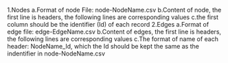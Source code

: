 1.Nodes
	a.Format of node File: node-NodeName.csv
	b.Content of node, the first line is headers, the following lines are corresponding values
	c.the first column should be the identifier (Id) of each record
2.Edges
	a.Format of edge file: edge-EdgeName.csv
	b.Content of edges, the first line is headers, the following lines are corresponding values 
	c.The format of  name of each header: NodeName_Id, which the Id should be kept the same as the indentifier in node-NodeName.csv
